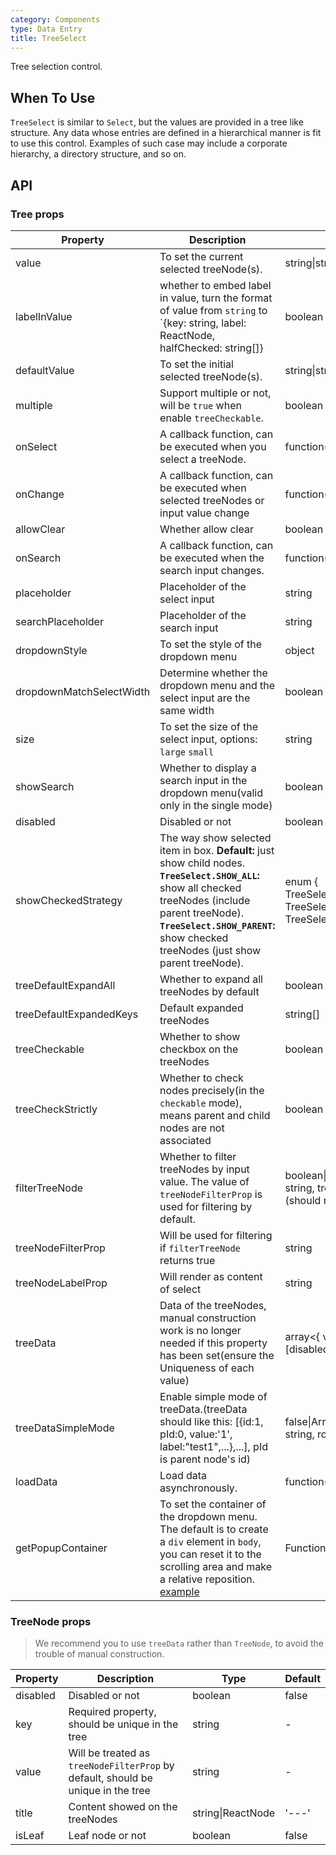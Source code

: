 ```yaml
---
category: Components
type: Data Entry
title: TreeSelect
---
```


Tree selection control.

## When To Use

`TreeSelect` is similar to `Select`, but the values are provided in a tree like structure.
Any data whose entries are defined in a hierarchical manner is fit to use this control. Examples of such case may include a corporate hierarchy, a directory structure, and so on.


## API

### Tree props

Property | Description | Type | Default
-----|-----|-----|------
value | To set the current selected treeNode(s). | string\|string[] | -
labelInValue | whether to embed label in value, turn the format of value from `string` to `{key: string, label: ReactNode, halfChecked: string[]} | boolean | false
defaultValue | To set the initial selected treeNode(s).  | string\|string[] | -
multiple | Support multiple or not, will be `true` when enable `treeCheckable`. | boolean | false
onSelect | A callback function, can be executed when you select a treeNode. | function(value, node, extra) | -
onChange | A callback function, can be executed when selected treeNodes or input value change  | function(value, label, extra) | -
allowClear | Whether allow clear  | boolean | false
onSearch | A callback function, can be executed when the search input changes. | function(value: string) | -
placeholder | Placeholder of the select input | string | -
searchPlaceholder | Placeholder of the search input  | string | -
dropdownStyle | To set the style of the dropdown menu  | object | -
dropdownMatchSelectWidth | Determine whether the dropdown menu and the select input are the same width  | boolean | true
size | To set the size of the select input, options: `large` `small`  | string | 'default'
showSearch | Whether to display a search input in the dropdown menu(valid only in the single mode) | boolean | false
disabled | Disabled or not  | boolean | false
showCheckedStrategy | The way show selected item in box. __Default:__ just show child nodes. __`TreeSelect.SHOW_ALL`:__ show all checked treeNodes (include parent treeNode). __`TreeSelect.SHOW_PARENT`:__ show checked treeNodes (just show parent treeNode). | enum { TreeSelect.SHOW_ALL, TreeSelect.SHOW_PARENT, TreeSelect.SHOW_CHILD } | TreeSelect.SHOW_CHILD
treeDefaultExpandAll | Whether to expand all treeNodes by default | boolean | false
treeDefaultExpandedKeys | Default expanded treeNodes | string[] | -
treeCheckable | Whether to show checkbox on the treeNodes | boolean | false
treeCheckStrictly | Whether to check nodes precisely(in the `checkable` mode), means parent and child nodes are not associated | boolean | false
filterTreeNode | Whether to filter treeNodes by input value. The value of `treeNodeFilterProp` is used for filtering by default. | boolean\|Function(inputValue: string, treeNode: TreeNode) (should return boolean) | Function
treeNodeFilterProp | Will be used for filtering if `filterTreeNode` returns true | string | 'value'
treeNodeLabelProp | Will render as content of select  | string | 'title'
treeData | Data of the treeNodes, manual construction work is no longer needed if this property has been set(ensure the Uniqueness of each value) | array<{ value, label, children, [disabled, selectable] }> | []
treeDataSimpleMode | Enable simple mode of treeData.(treeData should like this: [{id:1, pId:0, value:'1', label:"test1",...},...], pId is parent node's id)  | false\|Array<{ id: string, pId: string, rootPId: null }> | false
loadData | Load data asynchronously.  | function(node) | -
getPopupContainer | To set the container of the dropdown menu. The default is to create a `div` element in `body`, you can reset it to the scrolling area and make a relative reposition. [example](http://codepen.io/anon/pen/xVBOVQ?editors=001) | Function(triggerNode) | () => document.body

### TreeNode props

> We recommend you to use `treeData` rather than `TreeNode`, to avoid the trouble of manual construction.

Property | Description | Type | Default
-----|-----|-----|------
disabled | Disabled or not | boolean | false
key | Required property, should be unique in the tree  | string | -
value | Will be treated as `treeNodeFilterProp` by default, should be unique in the tree | string | -
title | Content showed on the treeNodes | string\|ReactNode | '---'
isLeaf | Leaf node or not   | boolean | false
